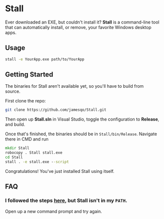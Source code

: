 # Stall

Ever downloaded an EXE, but couldn't install it? **Stall** is a command-line tool that can automatically install, or remove, your favorite Windows desktop apps.

## Usage

```bash
stall -e YourApp.exe path/to/YourApp
```

## Getting Started

The binaries for Stall aren't available yet, so you'll have to build from source.

First clone the repo:

```bash
git clone https://github.com/jamesqo/Stall.git
```

Then open up **Stall.sln** in Visual Studio, toggle the configuration to **Release**, and build.

Once that's finished, the binaries should be in `Stall/bin/Release`. Navigate there in CMD and run

```cmd
mkdir Stall
robocopy . Stall stall.exe
cd Stall
stall . -e stall.exe --script
```

Congratulations! You've just installed Stall using itself.

## FAQ

### I followed the steps [here](#getting-started), but Stall isn't in my `PATH`.

Open up a new command prompt and try again.
